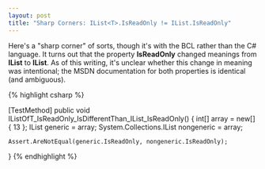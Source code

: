 ```yaml
---
layout: post
title: "Sharp Corners: IList<T>.IsReadOnly != IList.IsReadOnly"
---
```

Here's a "sharp corner" of sorts, though it's with the BCL rather than the C# language. It turns out that the property **IsReadOnly** changed meanings from **IList** to **IList<T>**. As of this writing, it's unclear whether this change in meaning was intentional; the MSDN documentation for both properties is identical (and ambiguous).

{% highlight csharp %}

[TestMethod]
public void IListOfT_IsReadOnly_IsDifferentThan_IList_IsReadOnly()
{
    int[] array = new[] { 13 };
    IList<int> generic = array;
    System.Collections.IList nongeneric = array;

    Assert.AreNotEqual(generic.IsReadOnly, nongeneric.IsReadOnly);
}
{% endhighlight %}